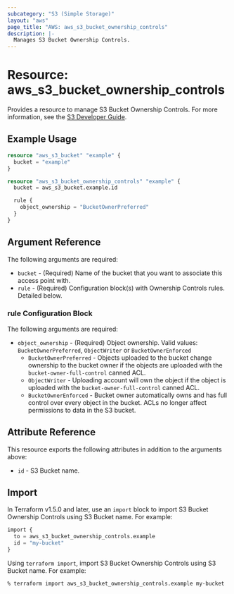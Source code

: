 ```yaml
---
subcategory: "S3 (Simple Storage)"
layout: "aws"
page_title: "AWS: aws_s3_bucket_ownership_controls"
description: |-
  Manages S3 Bucket Ownership Controls.
---
```


# Resource: aws_s3_bucket_ownership_controls

Provides a resource to manage S3 Bucket Ownership Controls. For more information, see the [S3 Developer Guide](https://docs.aws.amazon.com/AmazonS3/latest/dev/about-object-ownership.html).

## Example Usage

```terraform
resource "aws_s3_bucket" "example" {
  bucket = "example"
}

resource "aws_s3_bucket_ownership_controls" "example" {
  bucket = aws_s3_bucket.example.id

  rule {
    object_ownership = "BucketOwnerPreferred"
  }
}
```

## Argument Reference

The following arguments are required:

* `bucket` - (Required) Name of the bucket that you want to associate this access point with.
* `rule` - (Required) Configuration block(s) with Ownership Controls rules. Detailed below.

### rule Configuration Block

The following arguments are required:

* `object_ownership` - (Required) Object ownership. Valid values: `BucketOwnerPreferred`, `ObjectWriter` or `BucketOwnerEnforced`
    * `BucketOwnerPreferred` - Objects uploaded to the bucket change ownership to the bucket owner if the objects are uploaded with the `bucket-owner-full-control` canned ACL.
    * `ObjectWriter` - Uploading account will own the object if the object is uploaded with the `bucket-owner-full-control` canned ACL.
    * `BucketOwnerEnforced` - Bucket owner automatically owns and has full control over every object in the bucket. ACLs no longer affect permissions to data in the S3 bucket.

## Attribute Reference

This resource exports the following attributes in addition to the arguments above:

* `id` - S3 Bucket name.

## Import

In Terraform v1.5.0 and later, use an `import` block to import S3 Bucket Ownership Controls using S3 Bucket name. For example:

```terraform
import {
  to = aws_s3_bucket_ownership_controls.example
  id = "my-bucket"
}
```

Using `terraform import`, import S3 Bucket Ownership Controls using S3 Bucket name. For example:

```console
% terraform import aws_s3_bucket_ownership_controls.example my-bucket
```
